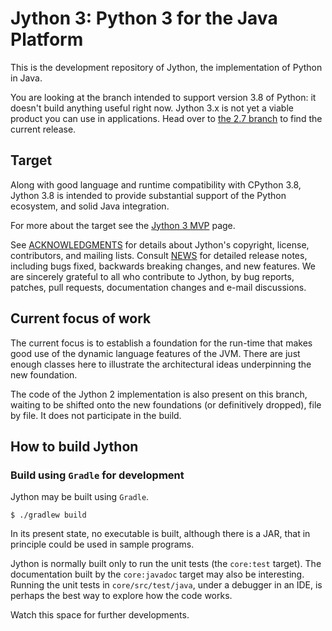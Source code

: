 # Jython 3: Python 3 for the Java Platform

This is the development repository of Jython,
the implementation of Python in Java.

You are looking at the branch intended to support version 3.8 of Python:
it doesn't build anything useful right now.
Jython 3.x is not yet a viable product you can use in applications.
Head over to [the 2.7 branch](https://github.com/jython/jython/tree/master)
to find the current release.


## Target

Along with good language and runtime compatibility with CPython 3.8,
Jython 3.8 is intended to provide substantial support of the Python ecosystem,
and solid Java integration.

For more about the target see the
[Jython 3 MVP](https://www.jython.org/jython-3-mvp)
page.

See [ACKNOWLEDGMENTS](ACKNOWLEDGMENTS) for details about Jython's copyright,
license, contributors, and mailing lists.
Consult [NEWS](NEWS) for detailed release notes, including bugs fixed,
backwards breaking changes, and new features.
We are sincerely grateful to all who contribute to Jython, by bug reports, patches,
pull requests, documentation changes and e-mail discussions.


## Current focus of work

The current focus is to establish a foundation for the run-time
that makes good use of the dynamic language features of the JVM.
There are just enough classes here to illustrate the architectural ideas
underpinning the new foundation.

The code of the Jython 2 implementation is also present on this branch,
waiting to be shifted onto the new foundations (or definitively dropped),
file by file. It does not participate in the build.


## How to build Jython

### Build using `Gradle` for development

Jython may be built using `Gradle`.
```
$ ./gradlew build
```
In its present state, no executable is built, although there is a JAR,
that in principle could be used in sample programs.

Jython is normally built only to run the unit tests (the `core:test` target).
The documentation built by the `core:javadoc` target may also be interesting.
Running the unit tests in `core/src/test/java`,
under a debugger in an IDE,
is perhaps the best way to explore how the code works.

Watch this space for further developments.
